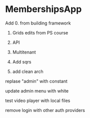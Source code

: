 # MembershipsApp

Add
0. from building framework
1. Grids edits from PS course
2. API
3. Multitenant

4. Add sqrs
5. add clean arch


replase "admin" with constant

update admin menu with white

test video player with local files

remove login with other auth providers
